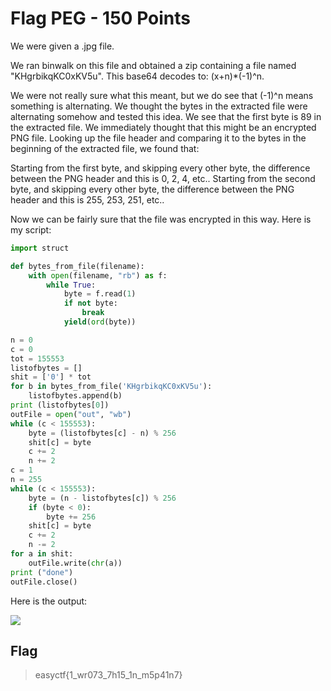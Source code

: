 # Flag PEG - 150 Points

We were given a .jpg file.

We ran binwalk on this file and obtained a zip containing a file named "KHgrbikqKC0xKV5u". This base64 decodes to: (x+n)*(-1)^n.

We were not really sure what this meant, but we do see that (-1)^n means something is alternating. We thought the bytes in the extracted file were alternating somehow and tested this idea. We see that the first byte is 89 in the extracted file. We immediately thought that this might be an encrypted PNG file. Looking up the file header and comparing it to the bytes in the beginning of the extracted file, we found that:

Starting from the first byte, and skipping every other byte, the difference between the PNG header and this is 0, 2, 4, etc..
Starting from the second byte, and skipping every other byte, the difference between the PNG header and this is 255, 253, 251, etc..

Now we can be fairly sure that the file was encrypted in this way. Here is my script:

```python
import struct

def bytes_from_file(filename):
    with open(filename, "rb") as f:
        while True:
            byte = f.read(1)
            if not byte:
                break
            yield(ord(byte))

n = 0
c = 0
tot = 155553
listofbytes = []
shit = ['0'] * tot
for b in bytes_from_file('KHgrbikqKC0xKV5u'):
    listofbytes.append(b)
print (listofbytes[0])
outFile = open("out", "wb")
while (c < 155553):
    byte = (listofbytes[c] - n) % 256
    shit[c] = byte
    c += 2
    n += 2
c = 1
n = 255
while (c < 155553):
    byte = (n - listofbytes[c]) % 256
    if (byte < 0):
        byte += 256
    shit[c] = byte
    c += 2
    n -= 2
for a in shit:
    outFile.write(chr(a))
print ("done")
outFile.close()
```

Here is the output:

![](https://github.com/VoidMercy/EasyCTF-Writeups-2017/blob/master/forensics/Flag%20PEG/out.png)

## Flag

>easyctf{1_wr073_7h15_1n_m5p41n7}
